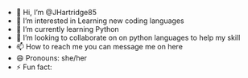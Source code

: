 - 👋 Hi, I’m @JHartridge85
- 👀 I’m interested in Learning new coding languages
- 🌱 I’m currently learning Python
- 💞️ I’m looking to collaborate on on python languages to help my skill
- 📫 How to reach me you can message me on here
- 😄 Pronouns: she/her
- ⚡ Fun fact: 

<!---
JHartridge85/JHartridge85 is a ✨ special ✨ repository because its `README.md` (this file) appears on your GitHub profile.
You can click the Preview link to take a look at your changes.
--->
